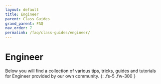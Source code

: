 ```yaml
---
layout: default
title: Engineer
parent: Class Guides
grand_parent: FAQ
nav_order: 7
permalink: /faq/class-guides/engineer/
---
```


# Engineer
Below you will find a collection of various tips, tricks, guides and tutorials for Engineer provided by our own community.
{: .fs-5 .fw-300 }